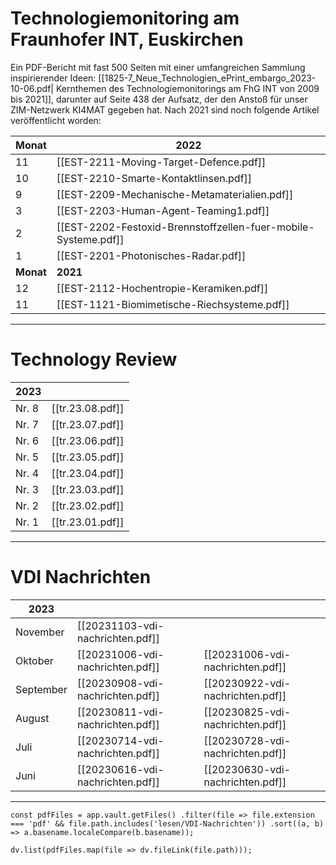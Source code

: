 
# Technologiemonitoring am Fraunhofer INT, Euskirchen

Ein PDF-Bericht mit fast 500 Seiten mit einer umfangreichen Sammlung inspirierender Ideen: [[1825-7_Neue_Technologien_ePrint_embargo_2023-10-06.pdf| Kernthemen des Technologiemonitorings am FhG INT von 2009 bis 2021]], darunter auf Seite 438 der Aufsatz, der den Anstoß für unser ZIM-Netzwerk KI4MAT gegeben hat. Nach 2021 sind noch folgende Artikel veröffentlicht worden:

|Monat|2022   |   
|---|---|
|11|[[EST-2211-Moving-Target-Defence.pdf]]|  
|10 |[[EST-2210-Smarte-Kontaktlinsen.pdf]]|
|9|[[EST-2209-Mechanische-Metamaterialien.pdf]]|
|3|[[EST-2203-Human-Agent-Teaming1.pdf]]|
|2|[[EST-2202-Festoxid-Brennstoffzellen-fuer-mobile-Systeme.pdf]]|
|1|[[EST-2201-Photonisches-Radar.pdf]]|
|**Monat**|**2021**|
|12 |[[EST-2112-Hochentropie-Keramiken.pdf]]|
|11 |[[EST-1121-Biomimetische-Riechsysteme.pdf]]|

---
# Technology Review

|2023|   |   
|---|---|
|Nr. 8|[[tr.23.08.pdf]]|
|Nr. 7|[[tr.23.07.pdf]]|
|Nr. 6|[[tr.23.06.pdf]]|
|Nr. 5|[[tr.23.05.pdf]]|
|Nr. 4|[[tr.23.04.pdf]]|
|Nr. 3|[[tr.23.03.pdf]]|
|Nr. 2|[[tr.23.02.pdf]]|
|Nr. 1|[[tr.23.01.pdf]]|

---
# VDI Nachrichten

|2023|   |   |
|---|---|---|
|November|[[20231103-vdi-nachrichten.pdf]]| |
|Oktober|[[20231006-vdi-nachrichten.pdf]]| [[20231006-vdi-nachrichten.pdf]]|
|September|[[20230908-vdi-nachrichten.pdf]]|[[20230922-vdi-nachrichten.pdf]]|
|August|[[20230811-vdi-nachrichten.pdf]] |[[20230825-vdi-nachrichten.pdf]] |
|Juli|[[20230714-vdi-nachrichten.pdf]] |[[20230728-vdi-nachrichten.pdf]] |
|Juni|[[20230616-vdi-nachrichten.pdf]] |[[20230630-vdi-nachrichten.pdf]] |

---

```dataviewjs
const pdfFiles = app.vault.getFiles() .filter(file => file.extension === 'pdf' && file.path.includes('lesen/VDI-Nachrichten')) .sort((a, b) => a.basename.localeCompare(b.basename)); 

dv.list(pdfFiles.map(file => dv.fileLink(file.path)));
```




